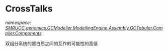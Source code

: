 ﻿# CrossTalks
_namespace: [SMRUCC.genomics.GCModeller.ModellingEngine.Assembly.GCTabular.Compiler.Components](./index.md)_

双组分系统的蛋白质之间的互作的可能性的高低




